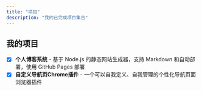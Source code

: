 ```yaml
---
title: "项目"
description: "我的已完成项目集合"
---
```


## 我的项目

- [x] **个人博客系统** - 基于 Node.js 的静态网站生成器，支持 Markdown 和自动部署，使用 GitHub Pages 部署
- [x] **自定义导航页Chrome插件** - 一个可以自我定义、自我管理的个性化导航页面浏览器插件
